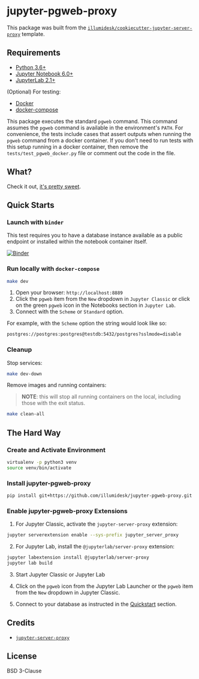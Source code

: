 # jupyter-pgweb-proxy

This package was built from the [`illumidesk/cookiecutter-jupyter-server-proxy`](https://github.com/illumidesk/cookiecutter-jupyter-server-proxy) template.

## Requirements

- [Python 3.6+](https://www.python.org/downloads/)
- [Jupyter Notebook 6.0+](https://pypi.org/project/notebook/)
- [JupyterLab 2.1+](https://jupyterlab.readthedocs.io/en/stable/getting_started/installation.html)

(Optional) For testing:

- [Docker](https://docs.docker.com/get-docker/)
- [docker-compose](https://docs.docker.com/compose/install/)

This package executes the standard `pgweb` command. This command assumes the `pgweb` command is available in the environment's `PATH`. For convenience, the tests include cases that assert outputs when running the `pgweb` command from a docker container. If you don't need to run tests with this setup running in a docker container, then remove the `tests/test_pgweb_docker.py` file or comment out the code in the file.

## What?

Check it out, [it's pretty sweet](https://github.com/sosedoff/pgweb).

## Quick Starts

### Launch with `binder`

This test requires you to have a database instance available as a public endpoint or installed within the notebook container itself.

[![Binder](https://mybinder.org/badge_logo.svg)](https://mybinder.org/v2/gh/illumidesk/jupyter-pgweb-proxy/main?urlpath=pgweb)

### Run locally with `docker-compose`

```bash
make dev
```

1. Open your browser: `http://localhost:8889`
1. Click the `pgweb` item from the `New` dropdown in `Jupyter Classic` or click on the green `pgweb` icon in the Notebooks section in `Jupyter Lab`.
1. Connect with the `Scheme` or `Standard` option.

For example, with the `Scheme` option the string would look like so:

```bash
postgres://postgres:postgres@testdb:5432/postgres?sslmode=disable
```

### Cleanup

Stop services:

```bash
make dev-down
```

Remove images and running containers:

> **NOTE**: this will stop all running containers on the local, including those with the exit status.

```bash
make clean-all
```

## The Hard Way

### Create and Activate Environment

```bash
virtualenv -p python3 venv
source venv/bin/activate
```

### Install jupyter-pgweb-proxy

```bash
pip install git+https://github.com/illumidesk/jupyter-pgweb-proxy.git
```

### Enable jupyter-pgweb-proxy Extensions

1. For Jupyter Classic, activate the `jupyter-server-proxy` extension:

```bash
jupyter serverextension enable --sys-prefix jupyter_server_proxy
```

2. For Jupyter Lab, install the `@jupyterlab/server-proxy` extension:

```bash
jupyter labextension install @jupyterlab/server-proxy
jupyter lab build
```

3. Start Jupyter Classic or Jupyter Lab

4. Click on the `pgweb` icon from the Jupyter Lab Launcher or the `pgweb` item from the `New` dropdown in Jupyter Classic.

5. Connect to your database as instructed in the [Quickstart](#quickstart) section.

## Credits

- [`jupyter-server-proxy`](https://github.com/jupyterhub/jupyter-server-proxy)

## License

BSD 3-Clause
